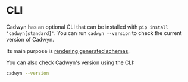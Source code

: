 # CLI

Cadwyn has an optional CLI that can be installed with `pip install 'cadwyn[standard]'`.
You can run `cadwyn --version` to check the current version of Cadwyn.

Its main purpose is [rendering generated schemas](./schema_generation.md#rendering-schemas).

You can also check Cadwyn's version using the CLI:

```bash
cadwyn --version
```
